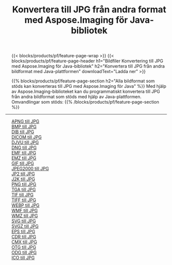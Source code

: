 ﻿---
title: Konvertera till JPG från andra format med Aspose.Imaging för Java-bibliotek 
weight: 3920
url: /sv/java/conversion/to/jpg 
lang: sv
langdirlevel: 2
locales: zh-hans,ja,it,ru,de,es,fr,nl,id,lt,pl,pt,vi,tr,ko,zh-hant,ar,hi,th,sv,cs,uk,he
description: Med Aspose.Imaging kan du konvertera till JPG från andra format med Java
---

{{< blocks/products/pf/feature-page-wrap >}}
{{< blocks/products/pf/feature-page-header h1="Bildfiler Konvertering till JPG med Aspose.Imaging för Java-bibliotek" h2="Konvertera till JPG från andra bildformat med Java-plattformen" downloadText="Ladda ner" >}}


{{% blocks/products/pf/feature-page-section  h2="Alla bildformat som stöds kan konverteras till JPG med Aspose.Imaging för Java" %}}
Med hjälp av Aspose.Imaging-biblioteket kan du programmatiskt konvertera till JPG från andra bildformat som stöds med hjälp av Java-plattformen.
<br/>
Omvandlingar som stöds:
{{% /blocks/products/pf/feature-page-section %}}
<div class="container-fluid productfamilypage bg-gray">
    <div class="convertypes bg-gray agp-content section">
        <div class="container">
		<hr style="margin-left:-20px;"/>
		<div class="row other-converters">
		    <div class='col-md-2 other-converter remove-lp remove-rp'><a href="/imaging/sv/java/conversion/apng-to-jpg" >APNG till JPG</a></div>
<div class='col-md-2 other-converter remove-lp remove-rp'><a href="/imaging/sv/java/conversion/bmp-to-jpg" >BMP till JPG</a></div>
<div class='col-md-2 other-converter remove-lp remove-rp'><a href="/imaging/sv/java/conversion/dib-to-jpg" >DIB till JPG</a></div>
<div class='col-md-2 other-converter remove-lp remove-rp'><a href="/imaging/sv/java/conversion/dicom-to-jpg" >DICOM till JPG</a></div>
<div class='col-md-2 other-converter remove-lp remove-rp'><a href="/imaging/sv/java/conversion/djvu-to-jpg" >DJVU till JPG</a></div>
<div class='col-md-2 other-converter remove-lp remove-rp'><a href="/imaging/sv/java/conversion/dng-to-jpg" >DNG till JPG</a></div>
<div class='col-md-2 other-converter remove-lp remove-rp'><a href="/imaging/sv/java/conversion/emf-to-jpg" >EMF till JPG</a></div>
<div class='col-md-2 other-converter remove-lp remove-rp'><a href="/imaging/sv/java/conversion/emz-to-jpg" >EMZ till JPG</a></div>
<div class='col-md-2 other-converter remove-lp remove-rp'><a href="/imaging/sv/java/conversion/gif-to-jpg" >GIF till JPG</a></div>
<div class='col-md-2 other-converter remove-lp remove-rp'><a href="/imaging/sv/java/conversion/jpeg2000-to-jpg" >JPEG2000 till JPG</a></div>
<div class='col-md-2 other-converter remove-lp remove-rp'><a href="/imaging/sv/java/conversion/jp2-to-jpg" >JP2 till JPG</a></div>
<div class='col-md-2 other-converter remove-lp remove-rp'><a href="/imaging/sv/java/conversion/j2k-to-jpg" >J2K till JPG</a></div>
<div class='col-md-2 other-converter remove-lp remove-rp'><a href="/imaging/sv/java/conversion/png-to-jpg" >PNG till JPG</a></div>
<div class='col-md-2 other-converter remove-lp remove-rp'><a href="/imaging/sv/java/conversion/tga-to-jpg" >TGA till JPG</a></div>
<div class='col-md-2 other-converter remove-lp remove-rp'><a href="/imaging/sv/java/conversion/tif-to-jpg" >TIF till JPG</a></div>
<div class='col-md-2 other-converter remove-lp remove-rp'><a href="/imaging/sv/java/conversion/tiff-to-jpg" >TIFF till JPG</a></div>
<div class='col-md-2 other-converter remove-lp remove-rp'><a href="/imaging/sv/java/conversion/webp-to-jpg" >WEBP till JPG</a></div>
<div class='col-md-2 other-converter remove-lp remove-rp'><a href="/imaging/sv/java/conversion/wmf-to-jpg" >WMF till JPG</a></div>
<div class='col-md-2 other-converter remove-lp remove-rp'><a href="/imaging/sv/java/conversion/wmz-to-jpg" >WMZ till JPG</a></div>
<div class='col-md-2 other-converter remove-lp remove-rp'><a href="/imaging/sv/java/conversion/svg-to-jpg" >SVG till JPG</a></div>
<div class='col-md-2 other-converter remove-lp remove-rp'><a href="/imaging/sv/java/conversion/svgz-to-jpg" >SVGZ till JPG</a></div>
<div class='col-md-2 other-converter remove-lp remove-rp'><a href="/imaging/sv/java/conversion/eps-to-jpg" >EPS till JPG</a></div>
<div class='col-md-2 other-converter remove-lp remove-rp'><a href="/imaging/sv/java/conversion/cdr-to-jpg" >CDR till JPG</a></div>
<div class='col-md-2 other-converter remove-lp remove-rp'><a href="/imaging/sv/java/conversion/cmx-to-jpg" >CMX till JPG</a></div>
<div class='col-md-2 other-converter remove-lp remove-rp'><a href="/imaging/sv/java/conversion/otg-to-jpg" >OTG till JPG</a></div>
<div class='col-md-2 other-converter remove-lp remove-rp'><a href="/imaging/sv/java/conversion/odg-to-jpg" >ODG till JPG</a></div>
<div class='col-md-2 other-converter remove-lp remove-rp'><a href="/imaging/sv/java/conversion/ico-to-jpg" >ICO till JPG</a></div>
                </div>
        </div>
    </div>
</div>
<br/>

